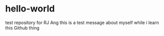 # hello-world
test repository for RJ Ang
this is a test message about myself while i learn
this Github thing
